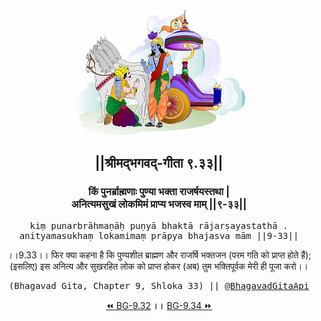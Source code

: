 <center><img src="../../asset/BG.png" alt="#API #bhagavadgitaapi #slok #nodejs #js #api #gitaapi #krishna #hinduism #vedic #ISKCON #shreemadbhagavadgita #technology"/>
<h2>||श्रीमद्‍भगवद्‍-गीता ९.३३||</h2>
<h3>किं पुनर्ब्राह्मणाः पुण्या भक्ता राजर्षयस्तथा |<br/>अनित्यमसुखं लोकमिमं प्राप्य भजस्व माम् ||९-३३||</h3>
<pre>kiṃ punarbrāhmaṇāḥ puṇyā bhaktā rājarṣayastathā .<br/>anityamasukhaṃ lokamimaṃ prāpya bhajasva mām ||9-33||</pre>
<p>।।9.33।। फिर क्या कहना है कि पुण्यशील ब्राह्मण और राजर्षि भक्तजन (परम गति को प्राप्त होते हैं); (इसलिए) इस अनित्य और सुखरहित लोक को प्राप्त होकर (अब) तुम भक्तिपूर्वक मेरी ही पूजा करो।।</p>
<pre>(Bhagavad Gita, Chapter 9, Shloka 33) || <a href="https://twitter.com/bhagavadgitaapi">@BhagavadGitaApi</a></pre><a href="../../9/32">⏪  BG-9.32</a><b>        ।।        </b><a href="../../9/34">BG-9.34  ⏩</a></center>